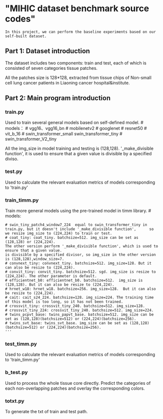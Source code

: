  # "MIHIC dataset benchmark source codes"
 `In this project, we can perform the baseline experiments based on our self-built dataset.`
 
 ## Part 1: Dataset introduction 
 The dataset includes two components: train and test, each of which is consisted of seven categories tissue patches.
 
 All the patches size is 128*128, extracted from tissue chips of Non-small cell lung cancer patients in Liaoning cancer hospital&institute.
 

## Part 2:  Main program introduction

### train.py

Used to train several general models based on self-defined model.
    #   models：
    #   vgg16、vgg16_bn
    #   mobilenetv2
    #   googlenet
    #   resnet50
    #   vit_b_16
    #   swin_transformer_small swin_transformer_tiny
    #   swin_transformer_V2_tiny
    
All the img_size in model training and testing is (128,128). '_make_divisible function', it is used to ensure that a given value is divisible by a specified diviso.

### test.py

Used to calculate the relevant evaluation metrics of models corresponding to 'train.py'


### train_timm.py

Train more general models using the pre-trained model in timm library.
    # models:
    
    # swin_tiny_patch4_window7_224  equal to swin_transformer_tiny in train.py, but it doesn't include '_make_divisible function', 	    so we resize img_size to (224,224) to train or test.
    # coat_tiny: coat_tiny. batchsize=512. img_size can be set as (128,128) or (224,224).
    The other version perform '_make_divisible function', which is used to ensure that a given value.
    is divisible by a specified divisor, so img_size in the other version is (128,128),window_size=7.
    # convnext_tiny: convnext_tiny. batchsize=512. img_size=128. But it can also be resize to (224,224).
    # convit_tiny: convit_tiny. batchsize=512. sgd. img_size is resize to (224,224). The other parameter is default.
    # efficientnet_b0: efficientnet_b0. batchsize=512.  img_size is (128,128). But it can also be resize to (224,224).
    # hrnet_w18: hrnet_w18. batchsize=256. img_size=128.  But it can also be resize to (224,224).
    # cait: cait_s24_224. batchsize=128. img_size=224. The training time of this model is too long, so it has not been trained.
    # crossvit_tiny: crossvit_tiny_240. batchsize=512. img_size=128. 
    # crossvit_tiny_224: crossvit_tiny_240. batchsize=512. img_size=224.
    # twins_pcpvt_base: twins_papvt_base. batchsize=512. img_size can be set as (128,128)(batchsize=512) or (224,224)(batchsize=256).
    # twins_svt_base: twins_svt_base. img_size can be set as (128,128)(batchsize=512) or (224,224)(batchsize=256).
    '''
    
### test_timm.py
Used to calculate the relevant evaluation metrics of models corresponding to 'train_timm.py'

### b_test.py
Used to process the whole tissue core directly. Predict the categories of each non-overlapping patches and overlay the corresponding colors. 
  
### totxt.py
To generate the txt of train and test path.
  
  
  
  
  
